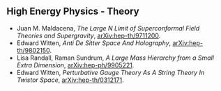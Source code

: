 ## High Energy Physics - Theory
* Juan M. Maldacena, *The Large N Limit of Superconformal Field Theories and Supergravity*, [arXiv:hep-th/9711200](http://arxitics.com/articles/hep-th/9711200).
* Edward Witten, *Anti De Sitter Space And Holography*, [arXiv:hep-th/9802150](http://arxitics.com/articles/hep-th/9802150).
* Lisa Randall, Raman Sundrum, *A Large Mass Hierarchy from a Small Extra Dimension*, [arXiv:hep-ph/9905221](http://arxitics.com/articles/hep-th/9905221).
* Edward Witten, *Perturbative Gauge Theory As A String Theory In Twistor Space*, [arXiv:hep-th/0312171](http://arxitics.com/articles/hep-th/0312171).
